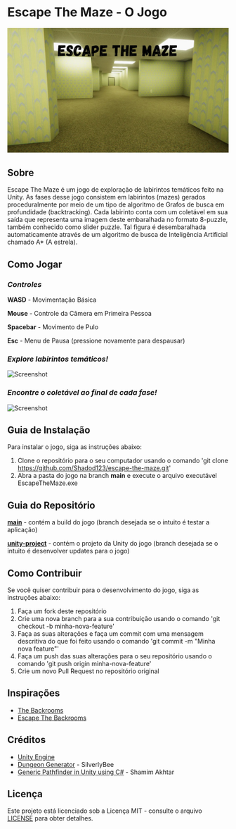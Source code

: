 Escape The Maze - O Jogo
===

![Screenshot](./READMEfiles/gameCover.jpg)


Sobre
---
Escape The Maze é um jogo de exploração de labirintos temáticos feito na Unity. As fases desse jogo consistem em labirintos (mazes) gerados proceduralmente por meio de um tipo de algoritmo de Grafos de busca em profundidade (backtracking). Cada labirinto conta com um coletável em sua saída que representa uma imagem deste embaralhada no formato 8-puzzle, também conhecido como slider puzzle. Tal figura é desembaralhada automaticamente através de um algoritmo de busca de Inteligência Artificial chamado A* (A estrela).


Como Jogar
---
### _Controles_

**WASD** - Movimentação Básica 

**Mouse** - Controle da Câmera em Primeira Pessoa

**Spacebar** - Movimento de Pulo

**Esc** - Menu de Pausa (pressione novamente para despausar)

### _Explore labirintos temáticos!_

![Screenshot](./READMEfiles/backroomsInspiredLevelExploration.gif)

### _Encontre o coletável ao final de cada fase!_

![Screenshot](./READMEfiles/spaceStationExitSliderPuzzle.gif)


Guia de Instalação
---
Para instalar o jogo, siga as instruções abaixo:

1. Clone o repositório para o seu computador usando o comando 'git clone https://github.com/Shadod123/escape-the-maze.git'
2. Abra a pasta do jogo na branch **main** e execute o arquivo executável EscapeTheMaze.exe


Guia do Repositório
---
**[main](https://github.com/Shadod123/escape-the-maze/tree/main)** - contém a build do jogo (branch desejada se o intuito é testar a aplicação)

**[unity-project](https://github.com/Shadod123/escape-the-maze/tree/unity-project)** - contém o projeto da Unity do jogo (branch desejada se o intuito é desenvolver updates para o jogo)


Como Contribuir
---
Se você quiser contribuir para o desenvolvimento do jogo, siga as instruções abaixo:

1. Faça um fork deste repositório
2. Crie uma nova branch para a sua contribuição usando o comando 'git checkout -b minha-nova-feature'
3. Faça as suas alterações e faça um commit com uma mensagem descritiva do que foi feito usando o comando 'git commit -m "Minha nova feature"'
4. Faça um push das suas alterações para o seu repositório usando o comando 'git push origin minha-nova-feature'
5. Crie um novo Pull Request no repositório original


Inspirações
---
* [The Backrooms](https://backrooms.fandom.com/wiki/Backrooms_Wiki)
* [Escape The Backrooms](https://store.steampowered.com/app/1943950/Escape_the_Backrooms/)


Créditos
---
* [Unity Engine](https://unity.com/en)
* [Dungeon Generator](github.com/silverlybee/dungeon-generator) - SilverlyBee
* [Generic Pathfinder in Unity using C#](github.com/shamim-akhtar/tutorial-pathfinding/tree/part-2-8-puzzle) - Shamim Akhtar

Licença
---
Este projeto está licenciado sob a Licença MIT - consulte o arquivo [LICENSE](LICENSE) para obter detalhes.
